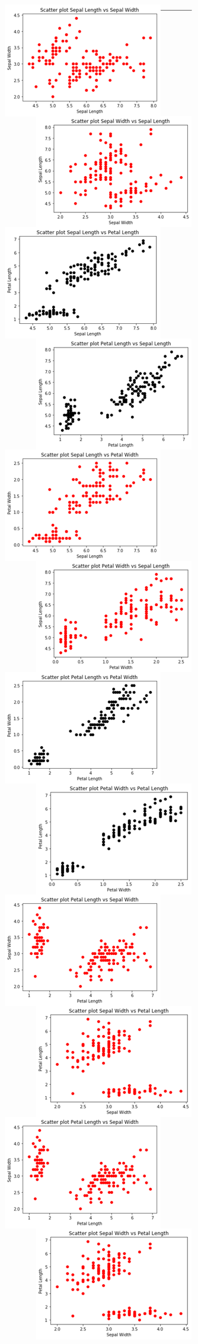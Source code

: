   <img align="left" width="420" height="300" src="images/scatter_seplen_vs_sepwid.png">  
  <img align="right" width="420" height="300" src="images/scatter_sepwid_vs_seplen.png">  
  
  <img align="left" width="420" height="300" src="images/scatter_seplen_vs_petlen.png">  
  <img align="right" width="420" height="300" src="images/scatter_petlen_vs_seplen.png">

  <img align="left" width="420" height="300" src="images/scatter_seplen_vs_petwid.png">  
  <img align="right" width="420" height="300" src="images/scatter_petwid_vs_seplen.png"> 
  
   <img align="left" width="420" height="300" src="images/scatter_petlen_vs_petwid.png">  
  <img align="right" width="420" height="300" src="images/scatter_petwid_vs_petlen.png"> 

  <img align="left" width="420" height="300" src="images/scatter_petlen_vs_sepwid.png">  
  <img align="right" width="420" height="300" src="images/scatter_sepwid_vs_petlen.png"> 

* * *

  <img align="left" width="420" height="300" src="images/scatter_petlen_vs_sepwid.png">  
  <img align="right" width="420" height="300" src="images/scatter_sepwid_vs_petlen.png"> 


